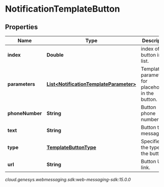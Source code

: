 # NotificationTemplateButton


## Properties

| Name | Type | Description | Notes |
| ------------ | ------------- | ------------- | ------------- |
| **index** | **Double** | index of the button in the list. |  |
| **parameters** | [**List&lt;NotificationTemplateParameter&gt;**](NotificationTemplateParameter) | Template parameters for placeholders in the button. |  [optional] |
| **phoneNumber** | **String** | Button phone number. |  [optional] |
| **text** | **String** | Button text message. |  |
| **type** | [**TemplateButtonType**](TemplateButtonType) | Specifies the type of the button. |  |
| **url** | **String** | Button URL link. |  [optional] |




_cloud.genesys.webmessaging.sdk:web-messaging-sdk:15.0.0_
